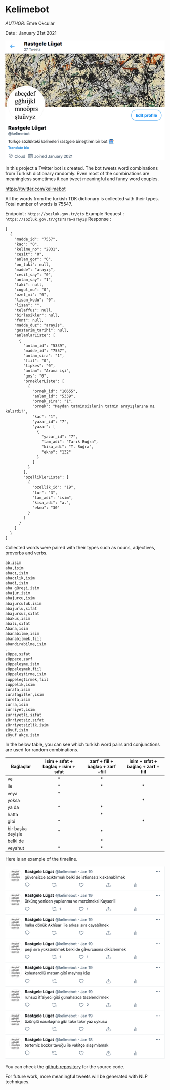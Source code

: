 # Kelimebot

*AUTHOR*: Emre Okcular

Date : January 21st 2021

![kelimebot](/resources/kelimebot_profile.png)

In this project a Twitter bot is created. The bot tweets word combinations from Turkish dictionary randomly. Even most of the combinations are meaningless sometimes it can tweet meaningful and funny word couples.

<https://twitter.com/kelimebot>

All the words from the turkish TDK dictionary is collected with their types. Total number of words is 75547.

Endpoint : ```https://sozluk.gov.tr/gts```
Example Request : ```https://sozluk.gov.tr/gts?ara=arayış```
Response :
```
[
  {
    "madde_id": "7557",
    "kac": "0",
    "kelime_no": "2831",
    "cesit": "0",
    "anlam_gor": "0",
    "on_taki": null,
    "madde": "arayış",
    "cesit_say": "0",
    "anlam_say": "1",
    "taki": null,
    "cogul_mu": "0",
    "ozel_mi": "0",
    "lisan_kodu": "0",
    "lisan": "",
    "telaffuz": null,
    "birlesikler": null,
    "font": null,
    "madde_duz": "arayis",
    "gosterim_tarihi": null,
    "anlamlarListe": [
      {
        "anlam_id": "5339",
        "madde_id": "7557",
        "anlam_sira": "1",
        "fiil": "0",
        "tipkes": "0",
        "anlam": "Arama işi",
        "gos": "0",
        "orneklerListe": [
          {
            "ornek_id": "16655",
            "anlam_id": "5339",
            "ornek_sira": "1",
            "ornek": "Meydan tatminsizlerin tatmin arayışlarına mı kalırdı?",
            "kac": "1",
            "yazar_id": "7",
            "yazar": [
              {
                "yazar_id": "7",
                "tam_adi": "Tarık Buğra",
                "kisa_adi": "T. Buğra",
                "ekno": "132"
              }
            ]
          }
        ],
        "ozelliklerListe": [
          {
            "ozellik_id": "19",
            "tur": "3",
            "tam_adi": "isim",
            "kisa_adi": "a.",
            "ekno": "30"
          }
        ]
      }
    ]
  }
]
```

Collected words were paired with their types such as nouns, adjectives, proverbs and verbs.

```
ab,isim
aba,isim
abacı,isim
abacılık,isim
abadi,isim
aba güreşi,isim
abajur,isim
abajurcu,isim
abajurculuk,isim
abajurlu,sıfat
abajursuz,sıfat
abaküs,isim
abalı,sıfat
Abana,isim
abanabilme,isim
abanabilmek,fiil
abandırabilme,isim
...
züppe,sıfat
züppece,zarf
züppeleşme,isim
züppeleşmek,fiil
züppeleştirme,isim
züppeleştirmek,fiil
züppelik,isim
zürafa,isim
zürafagiller,isim
zürefa,isim
zürra,isim
zürriyet,isim
zürriyetli,sıfat
zürriyetsiz,sıfat
zürriyetsizlik,isim
züyuf,isim
züyuf akçe,isim
```

In the below table, you can see which turkish word pairs and conjunctions are used for random combinations.

|  Bağlaçlar | isim + sıfat + bağlaç + isim + sıfat  | zarf + fiil + bağlaç + zarf +fiil  |  isim + sıfat + bağlaç + zarf + fiil    |
|---|:---:|:---:|:---:|
|  ve | *  | *  |   |
|  ile | *  | *  | *  |
|  veya | *  |   |   |
|  yoksa |   |   | *  |
|  ya da | *  | *   |   |
|  hatta |   | *  |   |
|  gibi |  * |   |  * |
|  bir başka deyişle | *  | *  |   |
|  belki de |   | *  |   |
|  veyahut | *  | *  |   |

Here is an example of the timeline.

![kelimebot](/resources/keilmebot_timeline.png)

You can check the [github repository](https://github.com/emreokcular/kelimebot) for the source code.

For future work, more meaningful tweets will be generated with NLP techniques.